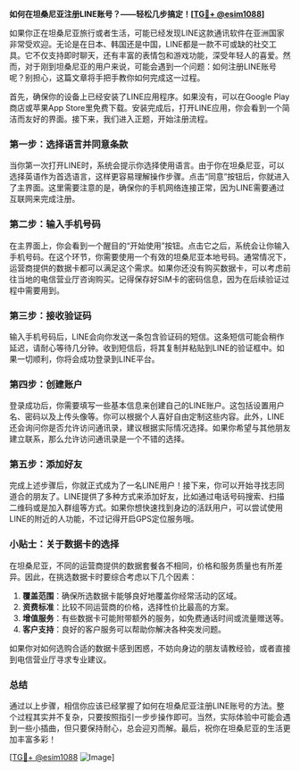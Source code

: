 **如何在坦桑尼亚注册LINE账号？——轻松几步搞定！[[TG💪+ @esim1088](https://t.me/s/esim1088)]**

如果你正在坦桑尼亚旅行或者生活，可能已经发现LINE这款通讯软件在亚洲国家非常受欢迎。无论是在日本、韩国还是中国，LINE都是一款不可或缺的社交工具。它不仅支持即时聊天，还有丰富的表情包和游戏功能，深受年轻人的喜爱。然而，对于刚到坦桑尼亚的用户来说，可能会遇到一个问题：如何注册LINE账号呢？别担心，这篇文章将手把手教你如何完成这一过程。

首先，确保你的设备上已经安装了LINE应用程序。如果没有，可以在Google Play商店或苹果App Store里免费下载。安装完成后，打开LINE应用，你会看到一个简洁而友好的界面。接下来，我们进入正题，开始注册流程。

### 第一步：选择语言并同意条款

当你第一次打开LINE时，系统会提示你选择使用语言。由于你在坦桑尼亚，可以选择英语作为首选语言，这样更容易理解操作步骤。点击“同意”按钮后，你就进入了主界面。这里需要注意的是，确保你的手机网络连接正常，因为LINE需要通过互联网来完成注册。

### 第二步：输入手机号码

在主界面上，你会看到一个醒目的“开始使用”按钮。点击它之后，系统会让你输入手机号码。在这个环节，你需要使用一个有效的坦桑尼亚本地号码。通常情况下，运营商提供的数据卡都可以满足这个需求。如果你还没有购买数据卡，可以考虑前往当地的电信营业厅咨询购买。记得保存好SIM卡的密码信息，因为在后续验证过程中需要用到。

### 第三步：接收验证码

输入手机号码后，LINE会向你发送一条包含验证码的短信。这条短信可能会稍作延迟，请耐心等待几分钟。收到短信后，将其复制并粘贴到LINE的验证框中。如果一切顺利，你将会成功登录到LINE平台。

### 第四步：创建账户

登录成功后，你需要填写一些基本信息来创建自己的LINE账户。这包括设置用户名、密码以及上传头像等。你可以根据个人喜好自由定制这些内容。此外，LINE还会询问你是否允许访问通讯录，建议根据实际情况选择。如果你希望与其他朋友建立联系，那么允许访问通讯录是一个不错的选择。

### 第五步：添加好友

完成上述步骤后，你就正式成为了一名LINE用户！接下来，你可以开始寻找志同道合的朋友了。LINE提供了多种方式来添加好友，比如通过电话号码搜索、扫描二维码或是加入群组等方式。如果你想快速找到身边的活跃用户，可以尝试使用LINE的附近的人功能，不过记得开启GPS定位服务哦。

### 小贴士：关于数据卡的选择

在坦桑尼亚，不同的运营商提供的数据套餐各不相同，价格和服务质量也有所差异。因此，在挑选数据卡时要综合考虑以下几个因素：

1. **覆盖范围**：确保所选数据卡能够良好地覆盖你经常活动的区域。
2. **资费标准**：比较不同运营商的价格，选择性价比最高的方案。
3. **增值服务**：有些数据卡可能附带额外的服务，如免费通话时间或流量赠送等。
4. **客户支持**：良好的客户服务可以帮助你解决各种突发问题。

如果你对如何选购合适的数据卡感到困惑，不妨向身边的朋友请教经验，或者直接到电信营业厅寻求专业建议。

### 总结

通过以上步骤，相信你应该已经掌握了如何在坦桑尼亚注册LINE账号的方法。整个过程其实并不复杂，只要按照指引一步步操作即可。当然，实际体验中可能会遇到一些小插曲，但只要保持耐心，总会迎刃而解。最后，祝你在坦桑尼亚的生活更加丰富多彩！

[[TG💪+ @esim1088](https://t.me/s/esim1088) ![Image](https://i.postimg.cc/4NQfJmqS/Snipaste-2025-05-13-00-14-12.png)]